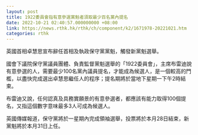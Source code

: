 ```yaml
---
layout: post
title: 1922委員會指有意參選黨魁者須取最少百名黨內提名
date: 2022-10-21 02:40:57.000000000 +08:00
link: https://news.rthk.hk/rthk/ch/component/k2/1671978-20221021.htm
categories: rthk
---
```


英國首相卓慧思宣布辭任首相及執政保守黨黨魁，觸發新黨魁選舉。

國會下議院保守黨議員團體、負責監督黨魁選舉的「1922委員會」，主席布雷迪說有意參選的人，需要最少100名黨內議員提名，才能成為候選人，是一個較高的門檻，以盡快完成選出卓慧思繼任人的程序；提名期將於當地下星期一下午2時結束。

布雷迪又說，任何認真及具務實願景的有意參選者，都應該有能力取得100個提名，又指這個數字意味最多3人可成為候選人。

英國傳媒報道，保守黨將於一星期內完成領袖選舉，投票將於本月28日結束，新黨魁將於本月31日上任。
